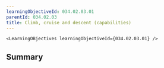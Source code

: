 ```yaml
---
learningObjectiveId: 034.02.03.01
parentId: 034.02.03
title: Climb, cruise and descent (capabilities)
---
```


```tsx eval
<LearningOBjectives learningObjectiveId={034.02.03.01} />
```

## Summary

